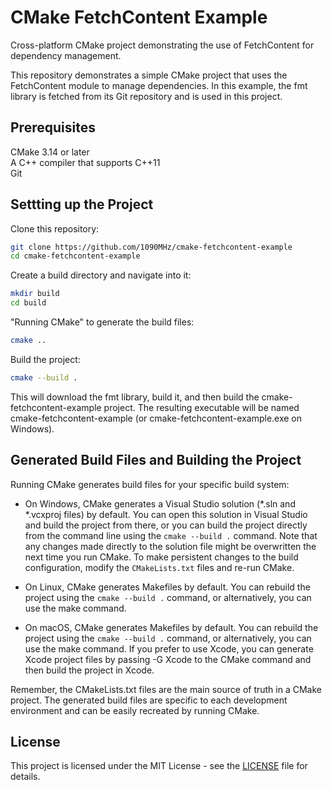
# CMake FetchContent Example  

Cross-platform CMake project demonstrating the use of FetchContent for dependency management.

This repository demonstrates a simple CMake project that uses the FetchContent module to manage dependencies. In this example, the fmt library is fetched from its Git repository and is used in this project.

## Prerequisites  

CMake 3.14 or later  
A C++ compiler that supports C++11  
Git

## Settting up the Project  

Clone this repository:  
```sh  
git clone https://github.com/1090MHz/cmake-fetchcontent-example
cd cmake-fetchcontent-example  
```  

Create a build directory and navigate into it:  
```sh  
mkdir build  
cd build  
```  

"Running CMake" to generate the build files:  
```sh  
cmake ..  
```  

Build the project:  
```sh  
cmake --build .  
``` 
This will download the fmt library, build it, and then build the cmake-fetchcontent-example project. The resulting executable will be named cmake-fetchcontent-example (or cmake-fetchcontent-example.exe on Windows).

## Generated Build Files and Building the Project

Running CMake generates build files for your specific build system:

- On Windows, CMake generates a Visual Studio solution (*.sln and *.vcxproj files) by default. You can open this solution in Visual Studio and build the project from there, or you can build the project directly from the command line using the `cmake --build .` command. Note that any changes made directly to the solution file might be overwritten the next time you run CMake. To make persistent changes to the build configuration, modify the `CMakeLists.txt` files and re-run CMake.

- On Linux, CMake generates Makefiles by default. You can rebuild the project using the `cmake --build .` command, or alternatively, you can use the make command.

- On macOS, CMake generates Makefiles by default. You can rebuild the project using the `cmake --build .` command, or alternatively, you can use the make command. If you prefer to use Xcode, you can generate Xcode project files by passing -G Xcode to the CMake command and then build the project in Xcode.

Remember, the CMakeLists.txt files are the main source of truth in a CMake project. The generated build files are specific to each development environment and can be easily recreated by running CMake.

## License

This project is licensed under the MIT License - see the [LICENSE](./LICENSE) file for details.